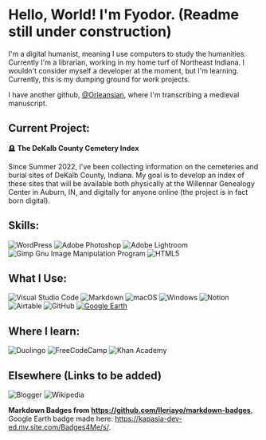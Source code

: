 # Hello, World! I'm Fyodor. (Readme still under construction)

I'm a digital humanist, meaning I use computers to study the humanities. Currently I'm a librarian, working in my home turf of Northeast Indiana. I wouldn't consider myself a developer at the moment, but I'm learning. Currently, this is my dumping ground for work projects. 

I have another github, [@Orleansian](https://github.com/Orleansian "Orleansian"), where I'm transcribing a medieval manuscript.

## Current Project:

:headstone: **The DeKalb County Cemetery Index**

Since Summer 2022, I've been collecting information on the cemeteries and burial sites of DeKalb County, Indiana. My goal is to develop an index of these sites that will be available both physically at the Willennar Genealogy Center in Auburn, IN, and digitally for anyone online (the project is in fact born digital).

## Skills:
![WordPress](https://img.shields.io/badge/WordPress-%23117AC9.svg?style=for-the-badge&logo=WordPress&logoColor=white)
![Adobe Photoshop](https://img.shields.io/badge/adobe%20photoshop-%2331A8FF.svg?style=for-the-badge&logo=adobe%20photoshop&logoColor=white)
![Adobe Lightroom](https://img.shields.io/badge/Adobe%20Lightroom-31A8FF.svg?style=for-the-badge&logo=Adobe%20Lightroom&logoColor=white)
![Gimp Gnu Image Manipulation Program](https://img.shields.io/badge/Gimp-657D8B?style=for-the-badge&logo=gimp&logoColor=FFFFFF)
![HTML5](https://img.shields.io/badge/html5-%23E34F26.svg?style=for-the-badge&logo=html5&logoColor=white)

## What I Use:
![Visual Studio Code](https://img.shields.io/badge/Visual%20Studio%20Code-0078d7.svg?style=for-the-badge&logo=visual-studio-code&logoColor=white)
![Markdown](https://img.shields.io/badge/markdown-%23000000.svg?style=for-the-badge&logo=markdown&logoColor=white)
![macOS](https://img.shields.io/badge/mac%20os-000000?style=for-the-badge&logo=macos&logoColor=F0F0F0)
![Windows](https://img.shields.io/badge/Windows-0078D6?style=for-the-badge&logo=windows&logoColor=white)
![Notion](https://img.shields.io/badge/Notion-%23000000.svg?style=for-the-badge&logo=notion&logoColor=white)
![Airtable](https://img.shields.io/badge/Airtable-18BFFF?style=for-the-badge&logo=Airtable&logoColor=white)
![GitHub](https://img.shields.io/badge/github-%23121011.svg?style=for-the-badge&logo=github&logoColor=white)
<a href='https://github.com/shivamkapasia0' target="_blank"><img alt='Google Earth' src='https://img.shields.io/badge/Google_Earth-100000?style=for-the-badge&logo=Google Earth&logoColor=white&labelColor=2c64dc&color=2c64dc'/></a>


## Where I learn:
![Duolingo](https://img.shields.io/badge/Duolingo-%234DC730.svg?style=for-the-badge&logo=Duolingo&logoColor=white)
![FreeCodeCamp](https://img.shields.io/badge/Freecodecamp-%23123.svg?&style=for-the-badge&logo=freecodecamp&logoColor=green)
![Khan Academy](https://img.shields.io/badge/KhanAcademy-%2314BF96.svg?style=for-the-badge&logo=KhanAcademy&logoColor=white)

## Elsewhere (Links to be added)
![Blogger](https://img.shields.io/badge/Blogger-FF5722?style=for-the-badge&logo=blogger&logoColor=white) 
 ![Wikipedia](https://img.shields.io/badge/Wikipedia-%23000000.svg?style=for-the-badge&logo=wikipedia&logoColor=white)
 
 **Markdown Badges from https://github.com/Ileriayo/markdown-badges**, Google Earth badge made here: https://kapasia-dev-ed.my.site.com/Badges4Me/s/.
